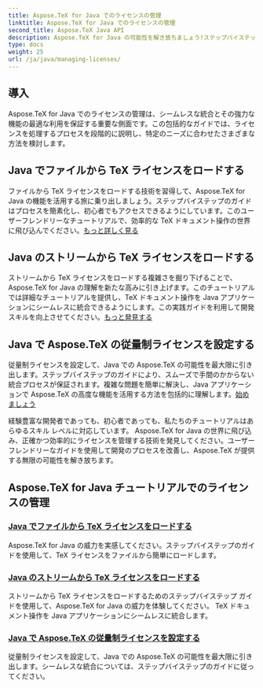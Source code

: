 ```yaml
---
title: Aspose.TeX for Java でのライセンスの管理
linktitle: Aspose.TeX for Java でのライセンスの管理
second_title: Aspose.TeX Java API
description: Aspose.TeX for Java の可能性を解き放ちましょう!ステップバイステップのチュートリアルで、ファイルからロードしたり、ストリーミングしたり、従量制ライセンスをセットアップしたりして、ライセンスを簡単に管理する方法を学びましょう。
type: docs
weight: 25
url: /ja/java/managing-licenses/
---
```


## 導入 

Aspose.TeX for Java でのライセンスの管理は、シームレスな統合とその強力な機能の最適な利用を保証する重要な側面です。この包括的なガイドでは、ライセンスを処理するプロセスを段階的に説明し、特定のニーズに合わせたさまざまな方法を検討します。

## Java でファイルから TeX ライセンスをロードする

ファイルから TeX ライセンスをロードする技術を習得して、Aspose.TeX for Java の機能を活用する旅に乗り出しましょう。ステップバイステップのガイドはプロセスを簡素化し、初心者でもアクセスできるようにしています。このユーザーフレンドリーなチュートリアルで、効率的な TeX ドキュメント操作の世界に飛び込んでください。[もっと詳しく見る](./load-license-from-file/)

## Java のストリームから TeX ライセンスをロードする

ストリームから TeX ライセンスをロードする複雑さを掘り下げることで、Aspose.TeX for Java の理解を新たな高みに引き上げます。このチュートリアルでは詳細なチュートリアルを提供し、TeX ドキュメント操作を Java アプリケーションにシームレスに統合できるようにします。この実践ガイドを利用して開発スキルを向上させてください。[もっと発見する](./load-license-from-stream/)

## Java で Aspose.TeX の従量制ライセンスを設定する

従量制ライセンスを設定して、Java での Aspose.TeX の可能性を最大限に引き出します。ステップバイステップのガイドにより、スムーズで手間のかからない統合プロセスが保証されます。複雑な問題を簡単に解決し、Java アプリケーションで Aspose.TeX の高度な機能を活用する方法を包括的に理解します。[始めましょう](./set-metered-license/)

経験豊富な開発者であっても、初心者であっても、私たちのチュートリアルはあらゆるスキル レベルに対応しています。 Aspose.TeX for Java の世界に飛び込み、正確かつ効率的にライセンスを管理する技術を発見してください。ユーザーフレンドリーなガイドを使用して開発のプロセスを改善し、Aspose.TeX が提供する無限の可能性を解き放ちます。
## Aspose.TeX for Java チュートリアルでのライセンスの管理
### [Java でファイルから TeX ライセンスをロードする](./load-license-from-file/)
Aspose.TeX for Java の威力を実感してください。ステップバイステップのガイドを使用して、TeX ライセンスをファイルから簡単にロードします。
### [Java のストリームから TeX ライセンスをロードする](./load-license-from-stream/)
ストリームから TeX ライセンスをロードするためのステップバイステップ ガイドを使用して、Aspose.TeX for Java の威力を体験してください。 TeX ドキュメント操作を Java アプリケーションにシームレスに統合します。
### [Java で Aspose.TeX の従量制ライセンスを設定する](./set-metered-license/)
従量制ライセンスを設定して、Java での Aspose.TeX の可能性を最大限に引き出します。シームレスな統合については、ステップバイステップのガイドに従ってください。